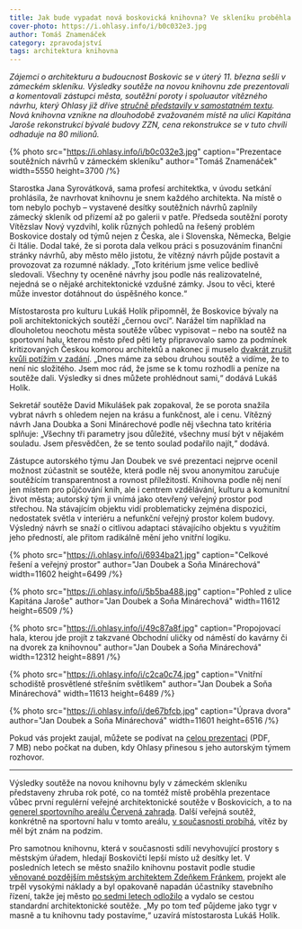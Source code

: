 ```yaml
---
title: Jak bude vypadat nová boskovická knihovna? Ve skleníku proběhla prezentace soutěžních návrhů
cover-photo: https://i.ohlasy.info/i/b0c032e3.jpg
author: Tomáš Znamenáček
category: zpravodajství
tags: architektura knihovna
---
```


*Zájemci o architekturu a budoucnost Boskovic se v úterý 11\. března sešli v zámeckém skleníku. Výsledky soutěže na novou knihovnu zde prezentovali a komentovali zástupci města, soutěžní poroty i spoluautor vítězného návrhu, který Ohlasy již dříve [stručně představily v samostatném textu](https://ohlasy.info/clanky/2025/02/nova-knihovna.html). Nová knihovna vznikne na dlouhodobě zvažovaném místě na ulici Kapitána Jaroše rekonstrukcí bývalé budovy ZZN, cena rekonstrukce se v tuto chvíli odhaduje na 80 milionů.*

{% photo src="https://i.ohlasy.info/i/b0c032e3.jpg" caption="Prezentace soutěžních návrhů v zámeckém skleníku" author="Tomáš Znamenáček" width=5550 height=3700 /%}

Starostka Jana Syrovátková, sama profesí architektka, v úvodu setkání prohlásila, že navrhovat knihovnu je snem každého architekta. Na místě o tom nebylo pochyb – vystavené desítky soutěžních návrhů zaplnily zámecký skleník od přízemí až po galerii v patře. Předseda soutěžní poroty Vítězslav Nový vyzdvihl, kolik různých pohledů na řešený problém Boskovice dostaly od týmů nejen z Česka, ale i Slovenska, Německa, Belgie či Itálie. Dodal také, že si porota dala velkou práci s posuzováním finanční stránky návrhů, aby město mělo jistotu, že vítězný návrh půjde postavit a provozovat za rozumné náklady. „Toto kritérium jsme velice bedlivě sledovali. Všechny ty oceněné návrhy jsou podle nás realizovatelné, nejedná se o nějaké architektonické vzdušné zámky. Jsou to věci, které může investor dotáhnout do úspěšného konce.“

Místostarosta pro kulturu Lukáš Holík připomněl, že Boskovice bývaly na poli architektonických soutěží „černou ovcí“. Narážel tím například na dlouholetou neochotu města soutěže vůbec vypisovat – nebo na soutěž na sportovní halu, kterou město před pěti lety připravovalo samo za podmínek kritizovaných Českou komorou architektů a nakonec ji muselo [dvakrát zrušit kvůli potížím v zadání](https://ohlasy.info/clanky/2020/12/soutez-zrusena.html). „Dnes máme za sebou druhou soutěž a vidíme, že to není nic složitého. Jsem moc rád, že jsme se k tomu rozhodli a peníze na soutěže dali. Výsledky si dnes můžete prohlédnout sami,“ dodává Lukáš Holík.

Sekretář soutěže David Mikulášek pak zopakoval, že se porota snažila vybrat návrh s ohledem nejen na krásu a funkčnost, ale i cenu. Vítězný návrh Jana Doubka a Soni Minárechové podle něj všechna tato kritéria splňuje: „Všechny tři parametry jsou důležité, všechny musí být v nějakém souladu. Jsem přesvědčen, že se tento soulad podařilo najít,“ dodává.

Zástupce autorského týmu Jan Doubek ve své prezentaci nejprve ocenil možnost zúčastnit se soutěže, která podle něj svou anonymitou zaručuje soutěžícím transparentnost a rovnost příležitostí. Knihovna podle něj není jen místem pro půjčování knih, ale i centrem vzdělávání, kulturu a komunitní život města; autorský tým ji vnímá jako otevřený veřejný prostor pod střechou. Na stávajícím objektu vidí problematicky zejména dispozici, nedostatek světla v interiéru a nefunkční veřejný prostor kolem budovy. Výsledný návrh se snaží o citlivou adaptaci stávajícího objektu s využitím jeho předností, ale přitom radikálně mění jeho vnitřní logiku.

{% photo src="https://i.ohlasy.info/i/6934ba21.jpg" caption="Celkové řešení a veřejný prostor" author="Jan Doubek a Soňa Minárechová" width=11602 height=6499 /%}

{% photo src="https://i.ohlasy.info/i/5b5ba488.jpg" caption="Pohled z ulice Kapitána Jaroše" author="Jan Doubek a Soňa Minárechová" width=11612 height=6509 /%}

{% photo src="https://i.ohlasy.info/i/49c87a8f.jpg" caption="Propojovací hala, kterou jde projít z takzvané Obchodní uličky od náměstí do kavárny či na dvorek za knihovnou" author="Jan Doubek a Soňa Minárechová" width=12312 height=8891 /%}

{% photo src="https://i.ohlasy.info/i/c2ca0c74.jpg" caption="Vnitřní schodiště prosvětlené střešním světlíkem" author="Jan Doubek a Soňa Minárechová" width=11613 height=6489 /%}

{% photo src="https://i.ohlasy.info/i/de67bfcb.jpg" caption="Úprava dvora" author="Jan Doubek a Soňa Minárechová" width=11601 height=6516 /%}

Pokud vás projekt zaujal, můžete se podívat na [celou prezentaci](https://data.ohlasy.info/2025/knihovna-prezentace.pdf) (PDF, 7 MB) nebo počkat na duben, kdy Ohlasy přinesou s jeho autorským týmem rozhovor.

---

Výsledky soutěže na novou knihovnu byly v zámeckém skleníku představeny zhruba rok poté, co na tomtéž místě proběhla prezentace vůbec první regulérní veřejné architektonické soutěže v Boskovicích, a to na [generel sportovního areálu Červená zahrada](https://ohlasy.info/clanky/2023/12/cervenka-vitez.html). Další veřejná soutěž, konkrétně na sportovní halu v tomto areálu, [v současnosti probíhá](https://ohlasy.info/clanky/2025/01/hala-soutez.html), vítěz by měl být znám na podzim.

Pro samotnou knihovnu, která v současnosti sdílí nevyhovující prostory s městským úřadem, hledají Boskovičtí lepší místo už desítky let. V posledních letech se město snažilo knihovnu postavit podle studie [věnované pozdějším městským architektem Zdeňkem Fránkem](https://ohlasy.info/clanky/2017/03/knihovna-zzn.html), projekt ale trpěl vysokými náklady a byl opakovaně napadán účastníky stavebního řízení, takže jej město [po sedmi letech odložilo](https://ohlasy.info/clanky/2024/04/knihovna-zzn.html) a vydalo se cestou standardní architektonické soutěže. „My po tom teď půjdeme jako tygr v masně a tu knihovnu tady postavíme,“ uzavírá místostarosta Lukáš Holík.